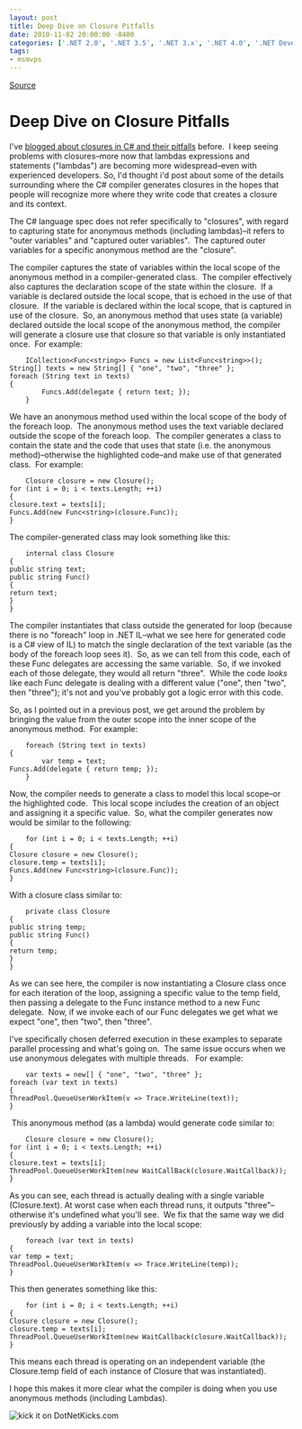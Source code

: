 ```yaml
---
layout: post
title: Deep Dive on Closure Pitfalls
date: 2010-11-02 20:00:00 -0400
categories: ['.NET 2.0', '.NET 3.5', '.NET 3.x', '.NET 4.0', '.NET Development', 'C#', 'C# 3.0', 'C# 4', 'Design/Coding Guidance', 'DevCenterPost', 'Software Development Guidance']
tags:
- msmvps
---
```

[Source](http://blogs.msmvps.com/peterritchie/2010/11/03/deep-dive-on-closure-pitfals/ "Permalink to Deep Dive on Closure Pitfalls")

# Deep Dive on Closure Pitfalls

I've [blogged about closures in C# and their pitfalls][1] before.  I keep seeing problems with closures–more now that lambdas expressions and statements ("lambdas") are becoming more widespread–even with experienced developers. So, I'd thought i'd post about some of the details surrounding where the C# compiler generates closures in the hopes that people will recognize more where they write code that creates a closure and its context.

The C# language spec does not refer specifically to "closures", with regard to capturing state for anonymous methods (including lambdas)–it refers to "outer variables" and "captured outer variables".  The captured outer variables for a specific anonymous method are the "closure".

The compiler captures the state of variables within the local scope of the anonymous method in a compiler-generated class.  The compiler effectively also captures the declaration scope of the state within the closure.  If a variable is declared outside the local scope, that is echoed in the use of that closure.  If the variable is declared within the local scope, that is captured in use of the closure.  So, an anonymous method that uses state (a variable) declared outside the local scope of the anonymous method, the compiler will generate a closure use that closure so that variable is only instantiated once.  For example: 
    
    
    	ICollection<Func<string>> Funcs = new List<Func<string>>();   
    String[] texts = new String[] { "one", "two", "three" };  
    foreach (String text in texts)  
    {  
    		Funcs.Add(delegate { return text; });  
    	}  
    

We have an anonymous method used within the local scope of the body of the foreach loop.  The anonymous method uses the text variable declared outside the scope of the foreach loop.  The compiler generates a class to contain the state and the code that uses that state (i.e. the anonymous method)–otherwise the highlighted code–and make use of that generated class.  For example:
    
    
    	Closure closure = new Closure();  
    for (int i = 0; i < texts.Length; ++i)  
    {  
    closure.text = texts[i];  
    Funcs.Add(new Func<string>(closure.Func));  
    }  
    

The compiler-generated class may look something like this:
    
    
    	internal class Closure  
    {  
    public string text;  
    public string Func()  
    {  
    return text;  
    }  
    }  
    

The compiler instantiates that class outside the generated for loop (because there is no "foreach" loop in .NET IL–what we see here for generated code is a C# view of IL) to match the single declaration of the text variable (as the body of the foreach loop sees it).  So, as we can tell from this code, each of these Func delegates are accessing the same variable.  So, if we invoked each of those delegate, they would all return "three".  While the code _looks_ like each Func delegate is dealing with a different value ("one", then "two", then "three"); it's not and you've probably got a logic error with this code.

So, as I pointed out in a previous post, we get around the problem by bringing the value from the outer scope into the inner scope of the anonymous method.  For example:
    
    
    	foreach (String text in texts)  
    {  
    		var temp = text;  
    Funcs.Add(delegate { return temp; });  
    	}  
    

Now, the compiler needs to generate a class to model this local scope–or the highlighted code.  This local scope includes the creation of an object and assigning it a specific value.  So, what the compiler generates now would be similar to the following:
    
    
    	for (int i = 0; i < texts.Length; ++i)  
    {  
    Closure closure = new Closure();  
    closure.temp = texts[i];  
    Funcs.Add(new Func<string>(closure.Func));  
    }  
    

With a closure class similar to:
    
    
    	private class Closure  
    {  
    public string temp;  
    public string Func()  
    {  
    return temp;  
    }  
    }  
    

As we can see here, the compiler is now instantiating a Closure class once for each iteration of the loop, assigning a specific value to the temp field, then passing a delegate to the Func instance method to a new Func<T> delegate.  Now, if we invoke each of our Func delegates we get what we expect "one", then "two", then "three".

I've specifically chosen deferred execution in these examples to separate parallel processing and what's going on.  The same issue occurs when we use anonymous delegates with multiple threads.   For example: 
    
    
    	var texts = new[] { "one", "two", "three" };  
    foreach (var text in texts)  
    {  
    ThreadPool.QueueUserWorkItem(v => Trace.WriteLine(text));  
    }  
    

 This anonymous method (as a lambda) would generate code similar to:
    
    
    	Closure closure = new Closure();  
    for (int i = 0; i < texts.Length; ++i)  
    {  
    closure.text = texts[i];  
    ThreadPool.QueueUserWorkItem(new WaitCallBack(closure.WaitCallback));  
    }  
    

As you can see, each thread is actually dealing with a single variable (Closure.text). At worst case when each thread runs, it outputs "three"–otherwise it's undefined what you'll see.  We fix that the same way we did previously by adding a variable into the local scope:
    
    
    	foreach (var text in texts)  
    {  
    var temp = text;  
    ThreadPool.QueueUserWorkItem(v => Trace.WriteLine(temp));  
    }  
    

This then generates something like this:
    
    
    	for (int i = 0; i < texts.Length; ++i)  
    {  
    Closure closure = new Closure();  
    closure.temp = texts[i];  
    ThreadPool.QueueUserWorkItem(new WaitCallback(closure.WaitCallback));  
    }  
    

This means each thread is operating on an independent variable (the Closure.temp field of each instance of Closure that was instantiated).

I hope this makes it more clear what the compiler is doing when you use anonymous methods (including Lambdas).

![kick it on DotNetKicks.com][2]

[1]: http://blogs.msmvps.com/blogs/peterritchie/archive/2008/10/27/closure-tip.aspx
[2]: http://dotnetkicks.com/Services/Images/KickItImageGenerator.ashx?url=http%253a%252f%252fmsmvps.com%252fblogs%252fpeterritchie%252farchive%252f2010%252f11%252f03%252fdeep-dive-on-closure-pitfals.aspx

